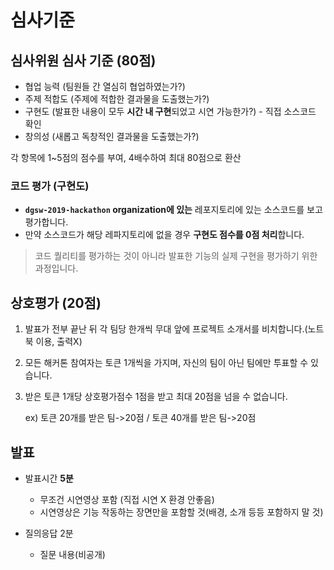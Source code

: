 # 심사기준

## 심사위원 심사 기준 (80점)

* 협업 능력 (팀원들 간 열심히 협업하였는가?)
* 주제 적합도 (주제에 적합한 결과물을 도출했는가?)
* 구현도 (발표한 내용이 모두 **시간 내 구현**되었고 시연 가능한가?) - 직접 소스코드 확인
* 창의성 (새롭고 독창적인 결과물을 도출했는가?)

각 항목에 1~5점의 점수를 부여, 4배수하여 최대 80점으로 환산

### 코드 평가 (구현도)

* **`dgsw-2019-hackathon` organization에 있는** 레포지토리에 있는 소스코드를 보고 평가합니다.
* 만약 소스코드가 해당 레파지토리에 없을 경우 **구현도 점수를 0점 처리**합니다.

> 코드 퀄리티를 평가하는 것이 아니라 발표한 기능의 실제 구현을 평가하기 위한 과정입니다.

## 상호평가 (20점)

1. 발표가 전부 끝난 뒤 각 팀당 한개씩 무대 앞에 프로젝트 소개서를 비치합니다.(노트북 이용, 출력X)
2. 모든 해커톤 참여자는 토큰 1개씩을 가지며, 자신의 팀이 아닌 팀에만 투표할 수 있습니다. 
3. 받은 토큰 1개당 상호평가점수 1점을 받고 최대 20점을 넘을 수 없습니다.

    ex) 토큰 20개를 받은 팀->20점 / 토큰 40개를 받은 팀->20점

## 발표

* 발표시간 **5분** 
  * 무조건 시연영상 포함 (직접 시연 X 환경 안좋음)
  * 시연영상은 기능 작동하는 장면만을 포함할 것(배경, 소개 등등 포함하지 말 것)

* 질의응답 2분
  * 질문 내용(비공개)

